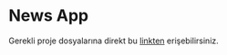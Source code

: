 # News App

Gerekli proje dosyalarına direkt bu [linkten](https://drive.google.com/drive/folders/14gGrhRWJFsX4x5fgPiRe_W-cqI0p0nYb?usp=sharing) erişebilirsiniz.
